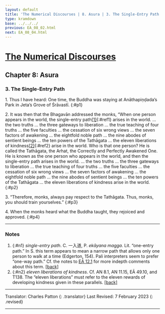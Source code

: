 ```yaml
---
layout: default
title: 'The Numerical Discourses | 8. Asura | 3. The Single-Entry Path'
type: kramdown
base: ../../../
previous: EA_08_02.html
next: EA_08_04.html
---
```


# [The Numerical Discourses](../index.html)
## Chapter 8: Asura
### 3. The Single-Entry Path

1\. Thus I have heard: One time, the Buddha was staying at Anāthapiṇḍada’s Park in Jeta’s Grove of Śrāvastī.
{:#p1}

2\. It was then that the Bhagavān addressed the monks, “When one person appears in the world, the single-entry path[\[1\]](#n1){:#ref1} arises in the world. … the two truths … the three gateways to liberation … the true teaching of four truths … the five faculties … the cessation of six wrong views … the seven factors of awakening … the eightfold noble path … the nine abodes of sentient beings … the ten powers of the Tathāgata … the eleven liberations of kindness[\[2\]](#n2){:#ref2} arise in the world. Who is that one person? He is called the Tathāgata, the Arhat, the Correctly and Perfectly Awakened One. He is known as the one person who appears in the world, and then the single-entry path arises in the world. … the two truths … the three gateways to liberation … the true teaching of four truths … the five faculties … the cessation of six wrong views … the seven factors of awakening … the eightfold noble path … the nine abodes of sentient beings … the ten powers of the Tathāgata … the eleven liberations of kindness arise in the world.
{:#p2}

3\. “Therefore, monks, always pay respect to the Tathāgata. Thus, monks, you should train yourselves.”
{:#p3}

4\. When the monks heard what the Buddha taught, they rejoiced and approved.
{:#p4}

---

### Notes

1. {:#n1} *single-entry path*. C. 一入道, P. *ekāyana magga*. Lit. “one-entry path.” In S. this term appears to mean a narrow path that allows only one person to walk at a time (Edgerton, 154). Pali interpreters seem to prefer “one-way path.” Cf. the notes to <a href="../12/EA_12_1.html" target="_blank">EĀ 12.1</a> for more indepth comments about this term. [\[back\]](#ref1)
2. {:#n2} *eleven liberations of kindness*. Cf. AN 8.1, AN 11.15, EĀ 49.10, and T138. The “eleven liberations” must refer to the eleven rewards of developing kindness given in these parallels. [\[back\]](#ref2)

---

Translator: Charles Patton
{: .translator}
Last Revised: 7 February 2023
{: .revised}

---
